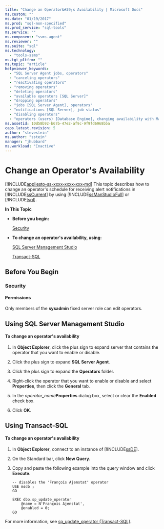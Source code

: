 ```yaml
---
title: "Change an Operator&#39;s Availability | Microsoft Docs"
ms.custom: ""
ms.date: "01/19/2017"
ms.prod: "sql-non-specified"
ms.prod_service: "sql-tools"
ms.service: ""
ms.component: "ssms-agent"
ms.reviewer: ""
ms.suite: "sql"
ms.technology: 
  - "tools-ssms"
ms.tgt_pltfrm: ""
ms.topic: "article"
helpviewer_keywords: 
  - "SQL Server Agent jobs, operators"
  - "canceling operators"
  - "reactivating operators"
  - "removing operators"
  - "deleting operators"
  - "available operators [SQL Server]"
  - "dropping operators"
  - "jobs [SQL Server Agent], operators"
  - "notifications [SQL Server], job status"
  - "disabling operators"
  - "operators (users) [Database Engine], changing availability with Management Studio"
ms.assetid: 10d58b92-b67b-47e2-af9c-9f9fd6968bba
caps.latest.revision: 5
author: "stevestein"
ms.author: "sstein"
manager: "jhubbard"
ms.workload: "Inactive"
---
```

# Change an Operator&#39;s Availability
[!INCLUDE[appliesto-ss-xxxx-xxxx-xxx-md](../../includes/appliesto-ss-xxxx-xxxx-xxx-md.md)]
This topic describes how to change an operator's schedule for receiving alert notifications in [!INCLUDE[ssCurrent](../../includes/sscurrent_md.md)] by using [!INCLUDE[ssManStudioFull](../../includes/ssmanstudiofull_md.md)] or [!INCLUDE[tsql](../../includes/tsql_md.md)].  
  
**In This Topic**  
  
-   **Before you begin:**  
  
    [Security](#Security)  
  
-   **To change an operator's availability, using:**  
  
    [SQL Server Management Studio](#SSMSProcedure)  
  
    [Transact-SQL](#TsqlProcedure)  
  
## <a name="BeforeYouBegin"></a>Before You Begin  
  
### <a name="Security"></a>Security  
  
#### <a name="Permissions"></a>Permissions  
Only members of the **sysadmin** fixed server role can edit operators.  
  
## <a name="SSMSProcedure"></a>Using SQL Server Management Studio  
  
#### To change an operator's availability  
  
1.  In **Object Explorer**, click the plus sign to expand server that contains the operator that you want to enable or disable.  
  
2.  Click the plus sign to expand **SQL Server Agent**.  
  
3.  Click the plus sign to expand the **Operators** folder.  
  
4.  Right-click the operator that you want to enable or disable and select **Properties**, then click the **General** tab.  
  
5.  In the *operator_name***Properties** dialog box, select or clear the **Enabled** check box.  
  
6.  Click **OK**.  
  
## <a name="TsqlProcedure"></a>Using Transact-SQL  
  
#### To change an operator's availability  
  
1.  In **Object Explorer**, connect to an instance of [!INCLUDE[ssDE](../../includes/ssde_md.md)].  
  
2.  On the Standard bar, click **New Query**.  
  
3.  Copy and paste the following example into the query window and click **Execute**.  
  
    ```  
    -- disables the 'François Ajenstat' operator  
    USE msdb ;  
    GO  
  
    EXEC dbo.sp_update_operator   
        @name = N'François Ajenstat',  
        @enabled = 0;  
    GO  
    ```  
  
For more information, see [sp_update_operator (Transact-SQL)](http://msdn.microsoft.com/en-us/231750a6-4828-4d03-afe6-b91d38c42ed3).  
  
